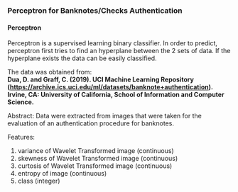 ### Perceptron for Banknotes/Checks Authentication 

#### Perceptron<br>
Perceptron is a supervised learning binary classifier.
In order to predict, perceptron first tries to find an hyperplane between the 2 sets of data. If the hyperplane exists the data can be easily classified.

The data was obtained from:<br>
__Dua, D. and Graff, C. (2019). UCI Machine Learning Repository (https://archive.ics.uci.edu/ml/datasets/banknote+authentication). Irvine, CA: University of California, School of Information and Computer Science.__<br>

Abstract: Data were extracted from images that were taken for the evaluation of an authentication procedure for banknotes.<br>

Features:<br> 
 1. variance of Wavelet Transformed image (continuous)
 2. skewness of Wavelet Transformed image (continuous)
 3. curtosis of Wavelet Transformed image (continuous)
 4. entropy of image (continuous)
 5. class (integer)

